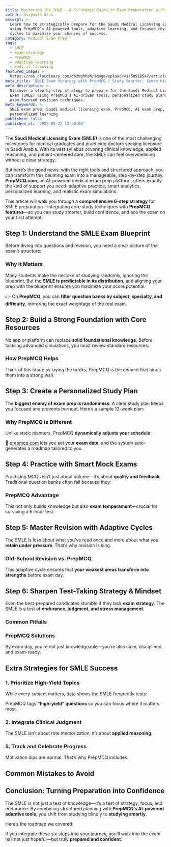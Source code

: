 ```yaml
---
title: Mastering the SMLE - A Strategic Guide to Exam Preparation with PrepMCQ
author: Quaynath Alam
excerpt: >-
  Learn how to strategically prepare for the Saudi Medical Licensing Exam (SMLE)
  using PrepMCQ’s AI-powered tools, adaptive learning, and focused revision
  cycles to maximize your chances of success.
category: Medical Exam Prep
tags:
  - SMLE
  - exam-strategy
  - PrepMCQ
  - adaptive-learning
  - medical-licensing
featured_image: >-
  https://res.cloudinary.com/dh2mghhah/image/upload/v1758518547/articles/smle_prepmcq.png
meta_title: 'SMLE Exam Strategy with PrepMCQ | Study Smarter, Score Higher'
meta_description: >-
  Discover a step-by-step strategy to prepare for the Saudi Medical Licensing
  Exam (SMLE) using PrepMCQ’s AI-driven tools, personalized study plans, and
  exam-focused revision techniques.
meta_keywords: >-
  SMLE exam prep, Saudi medical licensing exam, PrepMCQ, AI exam prep,
  personalized learning
published: false
published_at: '2025-09-22 12:00:00'
---
```

The **Saudi Medical Licensing Exam (SMLE)** is one of the most challenging milestones for medical graduates and practicing doctors seeking licensure in Saudi Arabia. With its vast syllabus covering clinical knowledge, applied reasoning, and patient-centered care, the SMLE can feel overwhelming without a clear strategy.

But here’s the good news: with the right tools and structured approach, you can transform this daunting exam into a manageable, step-by-step journey. **PrepMCQ.com**, an AI-powered medical exam prep platform, offers exactly the kind of support you need: adaptive practice, smart analytics, personalized learning, and realistic exam simulations.

This article will walk you through a **comprehensive 6-step strategy** for SMLE preparation—integrating core study techniques with **PrepMCQ features**—so you can study smarter, build confidence, and ace the exam on your first attempt.

## Step 1: Understand the SMLE Exam Blueprint

Before diving into questions and revision, you need a clear picture of the exam’s structure:

### Why It Matters

Many students make the mistake of studying randomly, ignoring the blueprint. But the **SMLE is predictable in its distribution**, and aligning your prep with the blueprint ensures you maximize your score potential.

👉 On **PrepMCQ**, you can **filter question banks by subject, specialty, and difficulty**, mirroring the exact weightage of the real exam.

## Step 2: Build a Strong Foundation with Core Resources

No app or platform can replace **solid foundational knowledge**. Before tackling advanced simulations, you must review standard resources:

### How PrepMCQ Helps

Think of this stage as laying the bricks; PrepMCQ is the cement that binds them into a strong wall.

## Step 3: Create a Personalized Study Plan

The **biggest enemy of exam prep is randomness**. A clear study plan keeps you focused and prevents burnout. Here’s a sample 12-week plan:

### Why PrepMCQ is Different

Unlike static planners, PrepMCQ **dynamically adjusts your schedule**:

🔗 [prepmcq.com](https://prepmcq.com) lets you set your **exam date**, and the system auto-generates a roadmap tailored to you.

## Step 4: Practice with Smart Mock Exams

Practicing MCQs isn’t just about volume—it’s about **quality and feedback**. Traditional question banks often fail because they:

### PrepMCQ Advantage

This not only builds knowledge but also **exam temperament**—crucial for surviving a 6-hour test.

## Step 5: Master Revision with Adaptive Cycles

The SMLE is less about what you’ve read once and more about what you **retain under pressure**. That’s why revision is king.

### Old-School Revision vs. PrepMCQ

This adaptive cycle ensures that **your weakest areas transform into strengths** before exam day.

## Step 6: Sharpen Test-Taking Strategy & Mindset

Even the best-prepared candidates stumble if they lack **exam strategy**. The SMLE is a test of **endurance, judgment, and stress management**.

### Common Pitfalls

### PrepMCQ Solutions

By exam day, you’re not just knowledgeable—you’re also calm, disciplined, and exam-ready.

## Extra Strategies for SMLE Success

### 1\. Prioritize High-Yield Topics

While every subject matters, data shows the SMLE frequently tests:

PrepMCQ tags **“high-yield” questions** so you can focus where it matters most.

### 2\. Integrate Clinical Judgment

The SMLE isn’t about rote memorization; it’s about **applied reasoning**.

### 3\. Track and Celebrate Progress

Motivation dips are normal. That’s why PrepMCQ includes:

## Common Mistakes to Avoid

## Conclusion: Turning Preparation into Confidence

The SMLE is not just a test of knowledge—it’s a test of strategy, focus, and endurance. By combining structured planning with **PrepMCQ’s AI-powered adaptive tools**, you shift from studying blindly to **studying smartly**.

Here’s the roadmap we covered:

If you integrate these six steps into your journey, you’ll walk into the exam hall not just hopeful—but truly **prepared and confident**.
